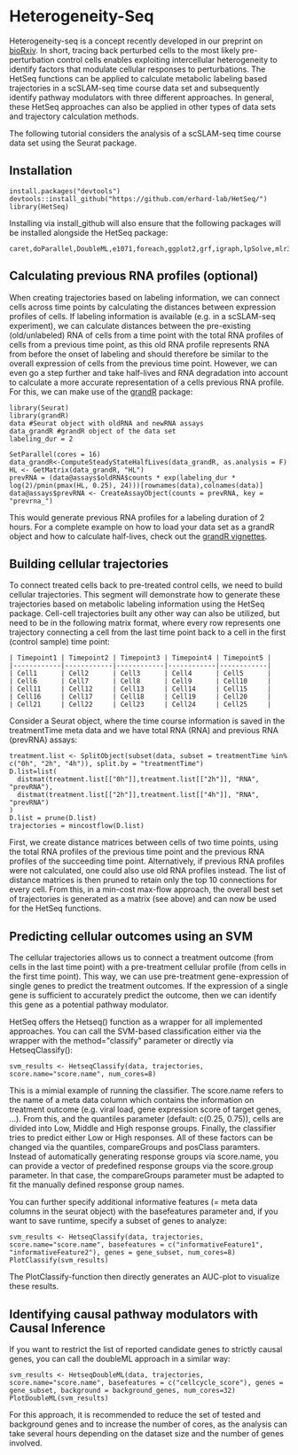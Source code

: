 # Heterogeneity-Seq

Heterogeneity-seq is a concept recently developed in our preprint on [bioRxiv](https://www.biorxiv.org/content/10.1101/2024.10.28.620481v1). In short, tracing back perturbed cells to the most likely pre-perturbation control cells enables exploiting intercellular heterogeneity to identify factors that modulate cellular responses to perturbations. The HetSeq functions can be applied to calculate metabolic labeling based trajectories in a scSLAM-seq time course data set and subsequently identify pathway modulators with three different approaches. In general, these HetSeq approaches can also be applied in other types of data sets and trajectory calculation methods.

The following tutorial considers the analysis of a scSLAM-seq time course data set using the Seurat package.


## Installation

	install.packages("devtools")
	devtools::install_github("https://github.com/erhard-lab/HetSeq/")
	library(HetSeq)

Installing via install_github will also ensure that the following packages will be installed alongside the HetSeq package:

```
caret,doParallel,DoubleML,e1071,foreach,ggplot2,grf,igraph,lpSolve,mlr3,mlr3learners,parallel,pROC,reshape2,Seurat
```

## Calculating previous RNA profiles (optional)


When creating trajectories based on labeling information, we can connect cells across time points by calculating the distances between expression profiles of cells. If labeling information is available (e.g. in a scSLAM-seq experiment), we can calculate distances between the pre-existing (old/unlabeled) RNA of cells from a time point with the total RNA profiles of cells from a previous time point, as this old RNA profile represents RNA from before the onset of labeling and should therefore be similar to the overall expression of cells from the previous time point. However, we can even go a step further and take half-lives and RNA degradation into account to calculate a more accurate representation of a cells previous RNA profile. For this, we can make use of the [grandR](https://github.com/erhard-lab/grandR) package:


	library(Seurat)
	library(grandR)
	data #Seurat object with oldRNA and newRNA assays
	data_grandR #grandR object of the data set
	labeling_dur = 2

	SetParallel(cores = 16) 
	data_grandR<-ComputeSteadyStateHalfLives(data_grandR, as.analysis = F)
	HL <- GetMatrix(data_grandR, "HL")
	prevRNA = (data@assays$oldRNA$counts * exp(labeling_dur * log(2)/pmin(pmax(HL, 0.25), 24)))[rownames(data),colnames(data)]
	data@assays$prevRNA <- CreateAssayObject(counts = prevRNA, key = "prevrna_")


This would generate previous RNA profiles for a labeling duration of 2 hours. For a complete example on how to load your data set as a grandR object and how to calculate half-lives, check out the [grandR vignettes](https://grandr.erhard-lab.de/articles/getting-started.html).


## Building cellular trajectories

To connect treated cells back to pre-treated control cells, we need to build cellular trajectories. This segment will demonstrate how to generate these trajectories based on metabolic labeling information using the HetSeq package. Cell-cell trajectories built any other way can also be utilized, but need to be in the following matrix format, where every row represents one trajectory connecting a cell from the last time point back to a cell in the first (control sample) time point:


	| Timepoint1 | Timepoint2 | Timepoint3 | Timepoint4 | Timepoint5 |
	|------------|------------|------------|------------|------------|
	| Cell1      | Cell2      | Cell3      | Cell4      | Cell5      |
	| Cell6      | Cell7      | Cell8      | Cell9      | Cell10     |
	| Cell11     | Cell12     | Cell13     | Cell14     | Cell15     |
	| Cell16     | Cell17     | Cell18     | Cell19     | Cell20     |
	| Cell21     | Cell22     | Cell23     | Cell24     | Cell25     |


Consider a Seurat object, where the time course information is saved in the treatmentTime meta data and we have total RNA (RNA) and previous RNA (prevRNA) assays:

	treatment.list <- SplitObject(subset(data, subset = treatmentTime %in% c("0h", "2h", "4h")), split.by = "treatmentTime")
	D.list=list(
	  distmat(treatment.list[["0h"]],treatment.list[["2h"]], "RNA", "prevRNA"),
	  distmat(treatment.list[["2h"]],treatment.list[["4h"]], "RNA", "prevRNA")
	)
	D.list = prune(D.list)
	trajectories = mincostflow(D.list)

First, we create distance matrices between cells of two time points, using the total RNA profiles of the previous time point and the previous RNA profiles of the succeeding time point. Alternatively, if previous RNA profiles were not calculated, one could also use old RNA profiles instead. The list of distance matrices is then pruned to retain only the top 10 connections for every cell. From this, in a min-cost max-flow approach, the overall best set of trajectories is generated as a matrix (see above) and can now be used for the HetSeq functions.

## Predicting cellular outcomes using an SVM

The cellular trajectories allows us to connect a treatment outcome (from cells in the last time point) with a pre-treatment cellular profile (from cells in the first time point). This way, we can use pre-treatment gene-expression of single genes to predict the treatment outcomes. If the expression of a single gene is sufficient to accurately predict the outcome, then we can identify this gene as a potential pathway modulator.

HetSeq offers the Hetseq() function as a wrapper for all implemented approaches. You can call the SVM-based classification either via the wrapper with the method="classify" parameter or directly via HetseqClassify():

	svm_results <- HetseqClassify(data, trajectories, score.name="score.name", num_cores=8)
 
 This is a mimial example of running the classifier. The score.name refers to the name of a meta data column which contains the information on treatment outcome (e.g. viral load, gene expression score of target genes, ...). From this, and the quantiles parameter (default: c(0.25, 0.75)), cells are divided into Low, Middle and High response groups. Finally, the classifier tries to predict either Low or High responses. All of these factors can be changed via the quantiles, compareGroups and posClass paramters. Instead of automatically generating response groups via score.name, you can provide a vector of predefined response groups via the score.group parameter. In that case, the compareGroups parameter must be adapted to fit the manually defined response group names.
 
You can further specify additional informative features (= meta data columns in the seurat object) with the basefeatures parameter and, if you want to save runtime, specify a subset of genes to analyze:

	svm_results <- HetseqClassify(data, trajectories, score.name="score.name", basefeatures = c("informativeFeature1", "informativeFeature2"), genes = gene_subset, num_cores=8)
 	PlotClassify(svm_results)

The PlotClassify-function then directly generates an AUC-plot to visualize these results.


## Identifying causal pathway modulators with Causal Inference

If you want to restrict the list of reported candidate genes to strictly causal genes, you can call the doubleML approach in a similar way:

	svm_results <- HetseqDoubleML(data, trajectories, score.name="score.name", basefeatures = c("cellcycle_score"), genes = gene_subset, background = background_genes, num_cores=32)
 	PlotDoubleML(svm_results)

For this approach, it is recommended to reduce the set of tested and background genes and to increase the number of cores, as the analysis can take several hours depending on the dataset size and the number of genes involved.
